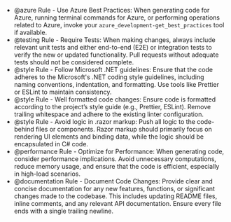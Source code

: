 - @azure Rule - Use Azure Best Practices: When generating code for Azure, running terminal commands for Azure, or performing operations related to Azure, invoke your `azure_development-get_best_practices` tool if available.
- @testing Rule - Require Tests: When making changes, always include relevant unit tests and either end-to-end (E2E) or integration tests to verify the new or updated functionality. Pull requests without adequate tests should not be considered complete.
- @style Rule - Follow Microsoft .NET guidelines: Ensure that the code adheres to the Microsoft's .NET coding style guidelines, including naming conventions, indentation, and formatting. Use tools like Prettier or ESLint to maintain consistency.
- @style Rule - Well formatted code changes: Ensure code is formatted according to the project’s style guide (e.g., Prettier, ESLint). Remove trailing whitespace and adhere to the existing linter configuration.
- @style Rule - Avoid logic in .razor markup: Push all logic to the code-behind files or components. Razor markup should primarily focus on rendering UI elements and binding data, while the logic should be encapsulated in C# code.
- @performance Rule - Optimize for Performance: When generating code, consider performance implications. Avoid unnecessary computations, reduce memory usage, and ensure that the code is efficient, especially in high-load scenarios.
- @documentation Rule - Document Code Changes: Provide clear and concise documentation for any new features, functions, or significant changes made to the codebase. This includes updating README files, inline comments, and any relevant API documentation. Ensure every file ends with a single trailing newline.
